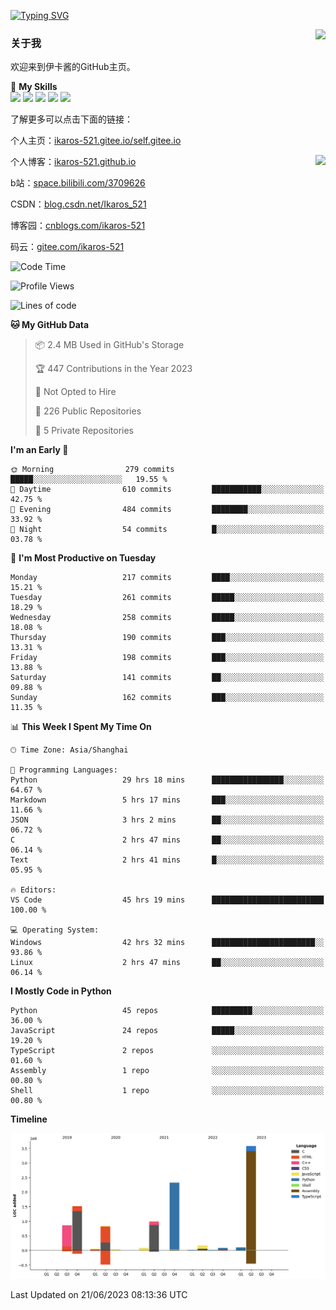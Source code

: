 [![Typing SVG](https://readme-typing-svg.herokuapp.com?size=25&duration=2500&color=8C43EA&vCenter=true&width=200&height=40&lines=Hi+Welcome+%F0%9F%91%8B%F0%9F%8F%BB;I'm+Love丶伊卡洛斯)](https://git.io/typing-svg)

<a href="#">
  <img align="right" src="https://github-readme-stats.vercel.app/api?username=Ikaros-521&count_private=true&show_icons=true&bg_color=15,f2f7fd,E0EAFC" />
</a>

### 关于我

欢迎来到伊卡酱的GitHub主页。

🌟 **My Skills**  
![](https://img.shields.io/badge/-C-A8B9CC?style=flat-square&logo=C&logoColor=fff)
![](https://img.shields.io/badge/-Python-3776AB?style=flat-square&logo=Python&logoColor=fff)
![](https://img.shields.io/badge/-JavaScript-F7DF1E?style=flat-square&logo=JavaScript&logoColor=fff)
![](https://img.shields.io/badge/-C++-00599C?style=flat-square&logo=Cpp&logoColor=fff)
![](https://img.shields.io/badge/-Linux-000000?style=flat-square&logo=Linux&logoColor=fff)

了解更多可以点击下面的链接：  

个人主页：[ikaros-521.gitee.io/self.gitee.io](https://ikaros-521.gitee.io/self.gitee.io/)  

<img align='right' src="https://github.com/Ikaros-521/Ikaros-521/assets/40910637/3a5e50bc-91dc-4aa5-b7a0-8b27ad1c2b33" height="432">

个人博客：[ikaros-521.github.io](https://ikaros-521.github.io/)  

b站：[space.bilibili.com/3709626](https://space.bilibili.com/3709626)  

CSDN：[blog.csdn.net/Ikaros_521](https://blog.csdn.net/Ikaros_521)  

博客园：[cnblogs.com/ikaros-521](https://www.cnblogs.com/ikaros-521)  

码云：[gitee.com/ikaros-521](https://gitee.com/ikaros-521)  


<!--START_SECTION:waka-->
![Code Time](http://img.shields.io/badge/Code%20Time-298%20hrs%2017%20mins-blue)

![Profile Views](http://img.shields.io/badge/Profile%20Views-71-blue)

![Lines of code](https://img.shields.io/badge/From%20Hello%20World%20I%27ve%20Written-10.7%20million%20lines%20of%20code-blue)

**🐱 My GitHub Data** 

> 📦 2.4 MB Used in GitHub's Storage 
 > 
> 🏆 447 Contributions in the Year 2023
 > 
> 🚫 Not Opted to Hire
 > 
> 📜 226 Public Repositories 
 > 
> 🔑 5 Private Repositories 
 > 
**I'm an Early 🐤** 

```text
🌞 Morning                279 commits         █████░░░░░░░░░░░░░░░░░░░░   19.55 % 
🌆 Daytime                610 commits         ███████████░░░░░░░░░░░░░░   42.75 % 
🌃 Evening                484 commits         ████████░░░░░░░░░░░░░░░░░   33.92 % 
🌙 Night                  54 commits          █░░░░░░░░░░░░░░░░░░░░░░░░   03.78 % 
```
📅 **I'm Most Productive on Tuesday** 

```text
Monday                   217 commits         ████░░░░░░░░░░░░░░░░░░░░░   15.21 % 
Tuesday                  261 commits         █████░░░░░░░░░░░░░░░░░░░░   18.29 % 
Wednesday                258 commits         █████░░░░░░░░░░░░░░░░░░░░   18.08 % 
Thursday                 190 commits         ███░░░░░░░░░░░░░░░░░░░░░░   13.31 % 
Friday                   198 commits         ███░░░░░░░░░░░░░░░░░░░░░░   13.88 % 
Saturday                 141 commits         ██░░░░░░░░░░░░░░░░░░░░░░░   09.88 % 
Sunday                   162 commits         ███░░░░░░░░░░░░░░░░░░░░░░   11.35 % 
```


📊 **This Week I Spent My Time On** 

```text
🕑︎ Time Zone: Asia/Shanghai

💬 Programming Languages: 
Python                   29 hrs 18 mins      ████████████████░░░░░░░░░   64.67 % 
Markdown                 5 hrs 17 mins       ███░░░░░░░░░░░░░░░░░░░░░░   11.66 % 
JSON                     3 hrs 2 mins        ██░░░░░░░░░░░░░░░░░░░░░░░   06.72 % 
C                        2 hrs 47 mins       ██░░░░░░░░░░░░░░░░░░░░░░░   06.14 % 
Text                     2 hrs 41 mins       █░░░░░░░░░░░░░░░░░░░░░░░░   05.95 % 

🔥 Editors: 
VS Code                  45 hrs 19 mins      █████████████████████████   100.00 % 

💻 Operating System: 
Windows                  42 hrs 32 mins      ███████████████████████░░   93.86 % 
Linux                    2 hrs 47 mins       ██░░░░░░░░░░░░░░░░░░░░░░░   06.14 % 
```

**I Mostly Code in Python** 

```text
Python                   45 repos            █████████░░░░░░░░░░░░░░░░   36.00 % 
JavaScript               24 repos            █████░░░░░░░░░░░░░░░░░░░░   19.20 % 
TypeScript               2 repos             ░░░░░░░░░░░░░░░░░░░░░░░░░   01.60 % 
Assembly                 1 repo              ░░░░░░░░░░░░░░░░░░░░░░░░░   00.80 % 
Shell                    1 repo              ░░░░░░░░░░░░░░░░░░░░░░░░░   00.80 % 
```



**Timeline**

![Lines of Code chart](https://raw.githubusercontent.com/Ikaros-521/Ikaros-521/main/assets/bar_graph.png)


 Last Updated on 21/06/2023 08:13:36 UTC
<!--END_SECTION:waka-->


<!--
**Ikaros-521/Ikaros-521** is a ✨ _special_ ✨ repository because its `README.md` (this file) appears on your GitHub profile.

Here are some ideas to get you started:

- 🔭 I’m currently working on ...
- 🌱 I’m currently learning ...
- 👯 I’m looking to collaborate on ...
- 🤔 I’m looking for help with ...
- 💬 Ask me about ...
- 📫 How to reach me: ...
- 😄 Pronouns: ...
- ⚡ Fun fact: ...
-->
